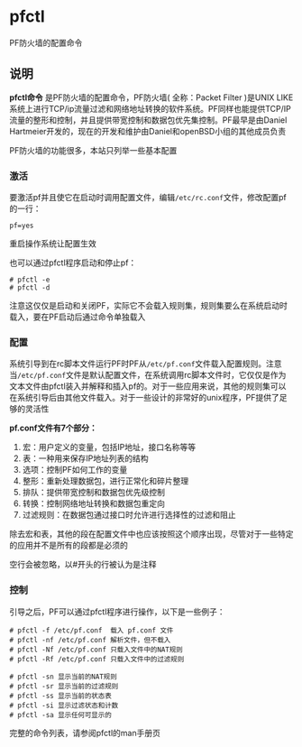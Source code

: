 pfctl
===

PF防火墙的配置命令

## 说明

**pfctl命令** 是PF防火墙的配置命令，PF防火墙( 全称：Packet Filter )是UNIX LIKE系统上进行TCP/ip流量过滤和网络地址转换的软件系统。PF同样也能提供TCP/IP流量的整形和控制，并且提供带宽控制和数据包优先集控制。PF最早是由Daniel Hartmeier开发的，现在的开发和维护由Daniel和openBSD小组的其他成员负责

PF防火墙的功能很多，本站只列举一些基本配置

### 激活  

要激活pf并且使它在启动时调用配置文件，编辑`/etc/rc.conf`文件，修改配置pf的一行：

```
pf=yes
```

重启操作系统让配置生效

也可以通过pfctl程序启动和停止pf：

```
# pfctl -e
# pfctl -d
```

注意这仅仅是启动和关闭PF，实际它不会载入规则集，规则集要么在系统启动时载入，要在PF启动后通过命令单独载入

### 配置  

系统引导到在rc脚本文件运行PF时PF从`/etc/pf.conf`文件载入配置规则。注意当`/etc/pf.conf`文件是默认配置文件，在系统调用rc脚本文件时，它仅仅是作为文本文件由pfctl装入并解释和插入pf的。对于一些应用来说，其他的规则集可以在系统引导后由其他文件载入。对于一些设计的非常好的unix程序，PF提供了足够的灵活性

 **pf.conf文件有7个部分：** 

1.  宏：用户定义的变量，包括IP地址，接口名称等等
2.  表：一种用来保存IP地址列表的结构
3.  选项：控制PF如何工作的变量
4.  整形：重新处理数据包，进行正常化和碎片整理
5.  排队：提供带宽控制和数据包优先级控制
6.  转换：控制网络地址转换和数据包重定向
7.  过滤规则：在数据包通过接口时允许进行选择性的过滤和阻止

除去宏和表，其他的段在配置文件中也应该按照这个顺序出现，尽管对于一些特定的应用并不是所有的段都是必须的

空行会被忽略，以#开头的行被认为是注释

### 控制  

引导之后，PF可以通过pfctl程序进行操作，以下是一些例子：

```
# pfctl -f /etc/pf.conf  载入 pf.conf 文件
# pfctl -nf /etc/pf.conf 解析文件，但不载入
# pfctl -Nf /etc/pf.conf 只载入文件中的NAT规则
# pfctl -Rf /etc/pf.conf 只载入文件中的过滤规则

# pfctl -sn 显示当前的NAT规则
# pfctl -sr 显示当前的过滤规则
# pfctl -ss 显示当前的状态表
# pfctl -si 显示过滤状态和计数
# pfctl -sa 显示任何可显示的
```

完整的命令列表，请参阅pfctl的man手册页


